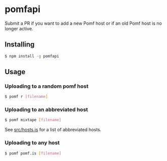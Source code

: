 # pomfapi

Submit a PR if you want to add a new Pomf host or if an old Pomf host is no longer active.

## Installing

```sh
$ npm install -g pomfapi
```

## Usage

### Uploading to a random pomf host
```sh
$ pomf r [filename]
```

### Uploading to an abbreviated host
```sh
$ pomf mixtape [filename]
```

See [src/hosts.js](https://github.com/edge/pomfapi/blob/master/src/hosts.js) for a list of abbreviated hosts.

### Uploading to any host
```sh
$ pomf pomf.is [filename]
```
